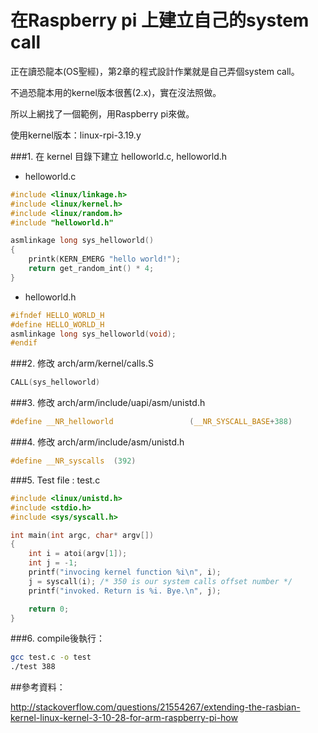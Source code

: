 # 在Raspberry pi 上建立自己的system call


正在讀恐龍本(OS聖經)，第2章的程式設計作業就是自己弄個system call。

不過恐龍本用的kernel版本很舊(2.x)，實在沒法照做。

所以上網找了一個範例，用Raspberry pi來做。

  

使用kernel版本：linux-rpi-3.19.y 

 

###1. 在 kernel 目錄下建立 helloworld.c, helloworld.h

- helloworld.c

```c
#include <linux/linkage.h>
#include <linux/kernel.h>
#include <linux/random.h>
#include "helloworld.h"

asmlinkage long sys_helloworld()
{
    printk(KERN_EMERG "hello world!");
    return get_random_int() * 4;
}
```

- helloworld.h

```c
#ifndef HELLO_WORLD_H 
#define HELLO_WORLD_H 
asmlinkage long sys_helloworld(void); 
#endif 
```

###2. 修改 arch/arm/kernel/calls.S 
```c
CALL(sys_helloworld)
```


###3. 修改 arch/arm/include/uapi/asm/unistd.h
```c
#define __NR_helloworld                 (__NR_SYSCALL_BASE+388)
```
 

###4. 修改 arch/arm/include/asm/unistd.h
```c
#define __NR_syscalls  (392)
```

###5. Test file : test.c

```c
#include <linux/unistd.h>
#include <stdio.h>
#include <sys/syscall.h>

int main(int argc, char* argv[])
{
    int i = atoi(argv[1]);
    int j = -1;
    printf("invocing kernel function %i\n", i);
    j = syscall(i); /* 350 is our system calls offset number */
    printf("invoked. Return is %i. Bye.\n", j);

    return 0;
}
```
###6. compile後執行： 
```sh
gcc test.c -o test
./test 388
```

##參考資料：

http://stackoverflow.com/questions/21554267/extending-the-rasbian-kernel-linux-kernel-3-10-28-for-arm-raspberry-pi-how

 

 